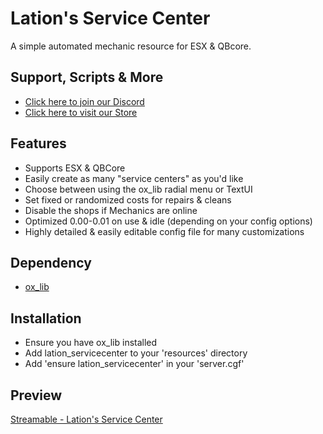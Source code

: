 # Lation's Service Center

A simple automated mechanic resource for ESX & QBcore.

## Support, Scripts & More
- [Click here to join our Discord](https://discord.gg/9EbY4nM5uu)
- [Click here to visit our Store](https://lationscripts.com/?utm_source=github&utm_medium=free-script)

## Features
- Supports ESX & QBCore
- Easily create as many "service centers" as you'd like
- Choose between using the ox_lib radial menu or TextUI
- Set fixed or randomized costs for repairs & cleans
- Disable the shops if Mechanics are online
- Optimized 0.00-0.01 on use & idle (depending on your config options)
- Highly detailed & easily editable config file for many customizations

## Dependency
- [ox_lib](https://github.com/overextended/ox_lib/releases)

## Installation
- Ensure you have ox_lib installed
- Add lation_servicecenter to your 'resources' directory
- Add 'ensure lation_servicecenter' in your 'server.cgf'

## Preview
[Streamable - Lation's Service Center](https://streamable.com/q9miw8)
